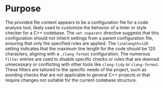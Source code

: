 # Purpose
The provided file content appears to be a configuration file for a code analysis tool, likely used to customize the behavior of a linter or style checker for a C++ codebase. The `set noparent` directive suggests that this configuration should not inherit settings from a parent configuration file, ensuring that only the specified rules are applied. The `linelength=120` setting indicates that the maximum line length for the code should be 120 characters, aligning with a `.clang-format` configuration. The numerous `filter` entries are used to disable specific checks or rules that are deemed unnecessary or conflicting with other tools like `clang-tidy` or `clang-format`. These filters are tailored to the specific needs of the project, such as avoiding checks that are not applicable to general C++ projects or that require changes not suitable for the current codebase structure.

